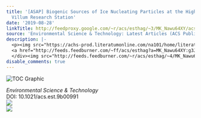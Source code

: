 ```yaml
---
title: '[ASAP] Biogenic Sources of Ice Nucleating Particles at the High Arctic Site
  Villum Research Station'
date: '2019-08-28'
linkTitle: http://feedproxy.google.com/~r/acs/esthag/~3/MK_Nawu64XY/acs.est.9b00991
source: 'Environmental Science & Technology: Latest Articles (ACS Publications)'
description: |-
  <p><img src="https://achs-prod.literatumonline.com/na101/home/literatum/publisher/achs/journals/content/esthag/0/esthag.ahead-of-print/acs.est.9b00991/20190828/images/medium/es-2019-00991c_0007.gif" alt="TOC Graphic"/></p><div><cite>Environmental Science & Technology</cite></div><div>DOI: 10.1021/acs.est.9b00991</div><div class="feedflare">
  <a href="http://feeds.feedburner.com/~ff/acs/esthag?a=MK_Nawu64XY:g3JhnPGUhf8:yIl2AUoC8zA"><img src="http://feeds.feedburner.com/~ff/acs/esthag?d=yIl2AUoC8zA" border="0"></img></a>
  </div><img src="http://feeds.feedburner.com/~r/acs/esthag/~4/MK_Nawu64XY" ...
disable_comments: true
---
```

<p><img src="https://achs-prod.literatumonline.com/na101/home/literatum/publisher/achs/journals/content/esthag/0/esthag.ahead-of-print/acs.est.9b00991/20190828/images/medium/es-2019-00991c_0007.gif" alt="TOC Graphic"/></p><div><cite>Environmental Science & Technology</cite></div><div>DOI: 10.1021/acs.est.9b00991</div><div class="feedflare">
<a href="http://feeds.feedburner.com/~ff/acs/esthag?a=MK_Nawu64XY:g3JhnPGUhf8:yIl2AUoC8zA"><img src="http://feeds.feedburner.com/~ff/acs/esthag?d=yIl2AUoC8zA" border="0"></img></a>
</div><img src="http://feeds.feedburner.com/~r/acs/esthag/~4/MK_Nawu64XY" ...